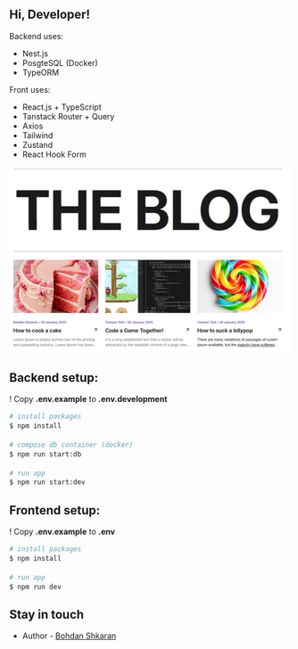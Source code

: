 
## Hi, Developer!

Backend uses:
 - Nest.js
 - PosgteSQL (Docker)
 - TypeORM

Front uses:
 - React.js + TypeScript
 - Tanstack Router + Query
 - Axios
 - Tailwind
 - Zustand
 - React Hook Form

![Preview](image.png)

## Backend setup:

! Copy **.env.example** to **.env.development**

```bash
# install packages
$ npm install

# compose db container (docker)
$ npm run start:db

# run app
$ npm run start:dev
```

## Frontend setup:

! Copy **.env.example** to **.env**

```bash
# install packages
$ npm install

# run app
$ npm run dev
```

## Stay in touch

- Author - [Bohdan Shkaran](https://www.linkedin.com/in/bogdan-shkaran/)

